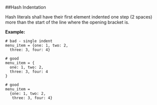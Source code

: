 ##Hash Indentation

Hash literals shall have their first element indented one step (2 spaces) more than the start of the line where the opening bracket is.

**Example:**

```
# bad - single indent
menu_item = {one: 1, two: 2,
  three: 3, four: 4}

# good
menu_item = {
  one: 1, two: 2,
  three: 3, four: 4
}

# good
menu_item =
  {one: 1, two: 2,
   three: 3, four: 4}
```